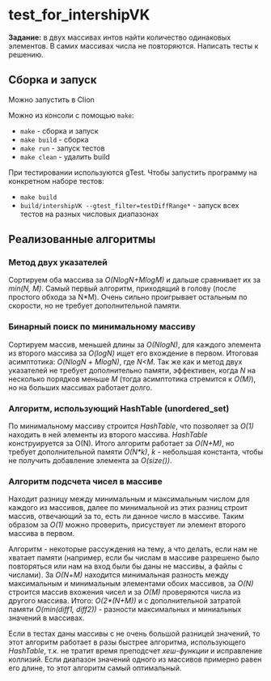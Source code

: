 # test_for_intershipVK
**Задание:** в двух массивах интов найти количество одинаковых элементов. В самих массивах числа не повторяются. Написать тесты к решению.
## Сборка и запуск
Можно запустить в Clion

Можно из консоли с помощью `make`:
* `make`        - сборка и запуск
* `make build`  - сборка
* `make run`    - запуск тестов
* `make clean`  - удалить build

При тестировании используются gTest.
Чтобы запустить программу на конкретном наборе тестов:
* `make build`
* `build/intershipVK --gtest_filter=testDiffRange*` - запуск всех тестов на разных числовых диапазонах

## Реализованные алгоритмы
### Метод двух указателей
Сортируем оба массива за _O(NlogN+MlogM)_ и дальше сравнивает их за _min(N, M)_. Самый первый алгоритм, приходящий в голову (после простого обхода за N*M). Очень сильно проигрывает остальным по скорости, но не требует дополнительной памяти.
### Бинарный поиск по минимальному массиву
Сортируем массив, меньшей длины за _O(NlogN)_, для каждого элемента из второго массива за _O(logN)_ ищет его вхождение в первом. Итоговая асимптотика: _O(NlogN_ _+_ _MlogN)_, где _N<M_. Так же как и метод двух указателей не требует дополнительно памяти, эффективен, когда _N_ на несколько порядков меньше _M_ (тогда асимптотика стремится к _O(M)_), но на больших массивах работает долго.
### Алгоритм, использующий HashTable (unordered_set)
По минимальному массиву строится _HashTable_, что позволяет за _O(1)_ находить в ней элементы из второго массива. _HashTable_ конструируется за O(N). Итого алгоритм работает за _O(N+M)_, но требует дополнительной памяти _O(N*k)_, _k_ - небольшая константа, чтобы не получить добавление элемента за _O(size())_.
### Алгоритм подсчета чисел в массиве
Находит разницу между минимальным и максимальным числом для каждого из массивов, далее по минимальной из этих разниц строит массив, отвечающий за то, есть ли данное число в массиве. Таким образом за _O(1)_ можно проверить, присуствует ли элемент второго массива в первом.

Алгоритм - некоторые рассуждения на тему, а что делать, если нам не хватает памяти (например, если бы числам в массиве разрешено было повторяться или нам на вход были бы даны не массивы, а файлы с числами). За _O(N_+_M)_ находится минимальная разность между максимальным и минимальным элементами обоих массивов, за _O(N)_ строится массив вхожения чисел и за _O(M)_ проверяются числа из другого массива. Итого: _O(2*(N+M))_ и с дополнительной затратой памяти _O(min(diff1,_ _diff2))_ - разности максимальных и миниальных значений в массивах.

Если в тестах даны массивы с не очень большой разницей значений, то этот алгоритм работает в разы быстрее алгоритма, использующего _HashTable_, т.к. не тратит время преподсчет _хеш-функции_ и исправление коллизий. Если диапазон значений одного из массивов примерно равен его длине, то этот алгоритм самый оптимальный. 
